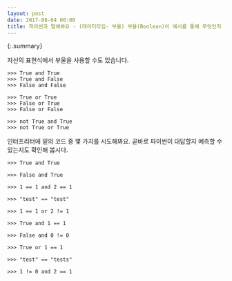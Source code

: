 ```yaml
---
layout: post
date: 2017-08-04 00:00
title: 파이썬과 말해봐요 - (데이터타입- 부울) 부울(Boolean)이 예시를 통해 무엇인지 알아봐요
---
```

{:.summary}


자신의 표현식에서 부울을 사용할 수도 있습니다.
```
>>> True and True
>>> True and False
>>> False and False

>>> True or True
>>> False or True
>>> False or False

>>> not True and True
>>> not True or True
```

인터프리터에 밑의 코드 중 몇 가지를 시도해봐요. 곧바로 파이썬이 대답할지 예측할 수 있는지도 확인해 봅시다.
```
>>> True and True

>>> False and True

>>> 1 == 1 and 2 == 1

>>> "test" == "test"

>>> 1 == 1 or 2 != 1

>>> True and 1 == 1

>>> False and 0 != 0

>>> True or 1 == 1

>>> "test" == "tests"

>>> 1 != 0 and 2 == 1
```
